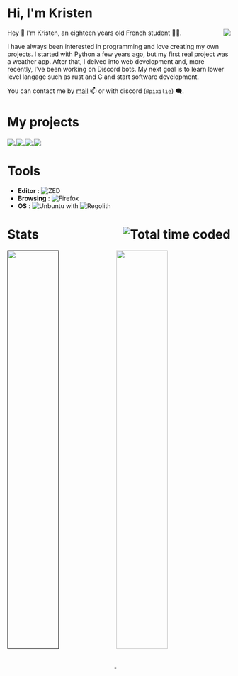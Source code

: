# Hi, I'm Kristen

<img align="right" src="https://github-readme-stats.vercel.app/api?username=pixilie&show_icons=true&theme=tokyonight&hide_border=false" />
Hey 👋 I'm Kristen, an eighteen years old French student 👨‍🎓.

I have always been interested in programming and love creating my own projects. I started with Python a few years ago, but my first real project was a weather app. After that, I delved into web development and, more recently, I've been working on Discord bots. My next goal is to learn lower level langage such as rust and C and start software development.

You can contact me by [mail](mailto:kristen.couty@gmail.com) 📫 or with discord (`@pixilie`) 🗨️.

# My projects

<a href="https://github.com/Pixilie/VocalTimeCounter">
  <img align="center" src="https://github-readme-stats.vercel.app/api/pin/?username=pixilie&repo=VocalTimeCounter&theme=tokyonight&hide_border=false" />
</a>
<a href="https://github.com/Pixilie/SteamBot">
  <img align="center" src="https://github-readme-stats.vercel.app/api/pin/?username=pixilie&repo=SteamBot&theme=tokyonight&hide_border=false" />
</a>
<a href="https://github.com/Pixilie/Traffic_Lights">
  <img align="center" src="https://github-readme-stats.vercel.app/api/pin/?username=pixilie&repo=Traffic_Lights&theme=tokyonight&hide_border=false" />
</a>
<a href="https://github.com/Pixilie/Traffic_Lights">
  <img align="center" src="https://github-readme-stats.vercel.app/api/pin/?username=pixilie&repo=Meteor&theme=tokyonight&hide_border=false" />
</a>

# Tools

- **Editor** : ![ZED](https://zed.dev/)
- **Browsing** : ![Firefox](https://www.mozilla.org/fr/firefox/new/)
- **OS** : ![Unbuntu](https://www.ubuntu-fr.org/) with ![Regolith](https://regolith-desktop.com/)
  
# Stats <img src="https://wakatime.com/badge/user/0ebf63dd-06b9-44c5-9f1f-54c54f263777.svg" alt="Total time coded" align="right" />
<a href="">
  <img align="center" width="48%" src="https://streak-stats.demolab.com/?user=pixilie&theme=tokyonight&border_radius=5&mode=weekly&card_height=215" />
</a>
<a href="https://wakatime.com/@Pixilie">
  <img align="center" width="48%" src="https://github-readme-stats.vercel.app/api/wakatime?username=pixilie&layout=compact&langs_count=10&theme=tokyonight&custom_title=Time%20by%20language" />
</a>
